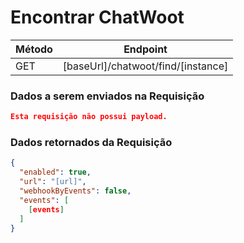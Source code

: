 # Encontrar ChatWoot

| Método | Endpoint                              |
| ------ | ------------------------------------- |
| GET    | [baseUrl]/chatwoot/find/[instance] |

### Dados a serem enviados na Requisição

```json title=Payload
Esta requisição não possui payload.
```

### Dados retornados da Requisição



```json title=Result
{
  "enabled": true,
  "url": "[url]",
  "webhookByEvents": false,
  "events": [
    [events]
  ]
}
```
